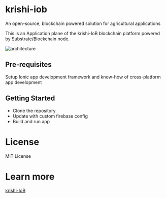 # krishi-iob
An open-source, blockchain powered solution for agricultural applications

This is an Application plane of the krishi-IoB blockchain platform powered by Substrate/Blockchain node.

![architecture](https://1.bp.blogspot.com/-oFbSLzMtp78/YLNsCUEbDiI/AAAAAAAAPyA/lYkQwOwpf1cpUBjEv8m8T6m6mBRJSuw-ACLcBGAsYHQ/s986/2.png)

## Pre-requisites
Setup Ionic app development framework and know-how of cross-platform app development

## Getting Started
- Clone the repository
- Update with custom firebase config
- Build and run app

# License
MIT License

# Learn more 
[krishi-IoB](https://krishi-iob.blogspot.com/)
